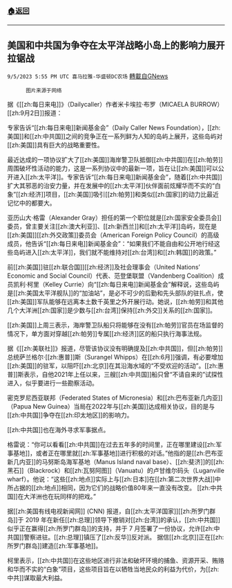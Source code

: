 ###  [:house:返回](README.md)
---


## 美国和中共国为争夺在太平洋战略小岛上的影响力展开拉锯战
`9/5/2023 5:55 PM UTC 喜马拉雅-华盛顿DC农场` [轉載自GNews](https://gnews.org/articles/1648791)

          图片来源于网络

据《[[zh:每日来电]]》（Dailycaller）作者米卡埃拉·布罗（MICAELA BURROW）[[zh:9月2日]]报道：

专家告诉“[[zh:每日来电]]新闻基金会”（Daily Caller News Foundation），[[zh:美国]]和[[zh:中共国]]之间的竞争正在一系列鲜为人知的岛屿上展开，这些岛屿对[[zh:美国]]具有巨大的战略重要性。

最近达成的一项协议扩大了[[zh:美国]]海岸警卫队抵御[[zh:中共国]]在[[zh:帕劳]]周围破坏性活动的能力，这是一系列协议中的最新一项，旨在让[[zh:美国]]可以公开进入[[zh:太平洋]]。专家告诉“[[zh:每日来电]]新闻基金会”，随着[[zh:中共国]]扩大其邪恶的治安力量，并在发展中的[[zh:太平洋]]伙伴面前炫耀华而不实的“白象”[[zh:经济]]项目，[[zh:美国]]吸引[[zh:帕劳]]和类似[[zh:国家]]的动力比最近记忆中的都要大。

亚历山大·格雷（Alexander Gray）担任的第一个职位就是[[zh:国家安全委员会]]委员，曾主要关注[[zh:澳大利亚]]、[[zh:新西兰]]和[[zh:太平洋]]岛屿，现在是[[zh:美国]][[zh:外交政策]]委员会（American Foreign Policy Council）的高级成员，他告诉“[[zh:每日来电]]新闻基金会”：“如果我们不能自由和公开地行经这些岛屿进入[[zh:太平洋]]，我们就不能维持对[[zh:台湾]]和[[zh:韩国]]的政策。”

前[[zh:美国]]驻[[zh:联合国]][[zh:经济]]及社会理事会（United Nations’ Economic and Social Council）代表、范登堡联盟（Vandenberg Coalition）成员凯利·柯里（Kelley Currie）向“[[zh:每日来电]]新闻基金会”解释说，这些岛屿是[[zh:美国太平洋舰队]]的“加油站”，是必不可少的后勤和先头部队的驻扎点，使[[zh:美国]]军队能够在远离本土数千英里之外开展行动。她说，[[zh:帕劳]]和其他几个大洋洲[[zh:国家]]是少数与[[zh:台湾]]保持[[zh:外交]]关系的[[zh:国家]]。

[[zh:美国]]上周三表示，海岸警卫队船只将能够在没有[[zh:帕劳]]官员在场监督的情况下，单方面对穿越[[zh:帕劳]]专属[[zh:经济]]区的船只执行海事法规。

据《[[zh:美联社]]》报道，尽管该协议没有明确提及[[zh:中共国]]，但[[zh:帕劳]]总统萨兰格尔·[[zh:惠普]]斯（Surangel Whipps）在[[zh:6月]]强调，有必要增加[[zh:美国]]的驻军，以阻吓[[zh:北京]]在其沿海水域的“不受欢迎的活动”。[[zh:惠普]]斯表示，自他2021年上任以来，三艘[[zh:中共国]]船只曾“不请自来的”试探性进入，似乎要进行一些勘察活动。

密克罗尼西亚联邦（Federated States of Micronesia）和[[zh:巴布亚新几内亚]]（Papua New Guinea）当局在2022年与[[zh:美国]]达成相关协议，目的是与[[zh:中共国]]争夺在[[zh:印太地区]]的影响力。

[[zh:中共国]]也在海外寻求军事据点。

格雷说：“你可以看看[[zh:中共国]]在过去五年多的时间里，正在哪里建设[[zh:军事基地]]，或者正在哪里就[[zh:军事基地]]进行积极的对话。”他指的是[[zh:巴布亚新几内亚]]的马努斯岛海军基地（Manus Island naval base）、[[zh:斐济]]的[[zh:黑石]]（Blackrock）和[[zh:瓦努阿图]]（Vanuatu）的卢甘维尔码头（Luganville wharf）。他说：“这些[[zh:地点]]实际上与[[zh:日本]]在[[zh:第二次世界大战]]中所占据的[[zh:地点]]相同，因为它们的战略价值80年来一直没有改变。 [[zh:中共国]]在大洋洲也在玩同样的把戏。”

据[[zh:美国有线电视新闻网]] (CNN) 报道，自[[zh:太平洋国家]][[zh:所罗门群岛]]于 2019 年在新任[[zh:总理]]领导下撤销对[[zh:台湾]]的承认，[[zh:中共国]]似乎正在赢得[[zh:所罗门群岛]]的支持，并于 7 月签署了一份协议，允许[[zh:中共国]]警察进驻。[[zh:总理]]镇压了[[zh:反华]]反对派。 据信[[zh:北京]]正在[[zh:所罗门群岛]]建造[[zh:军事基地]]。

柯里表示，[[zh:中共国]]在这些地区进行非法和破坏环境的捕鱼、资源开采、贿赂和华而不实的“白象”项目，这些项目旨在以牺牲当地民众的利益为代价，为[[zh:中共]]谋取最大利益。
